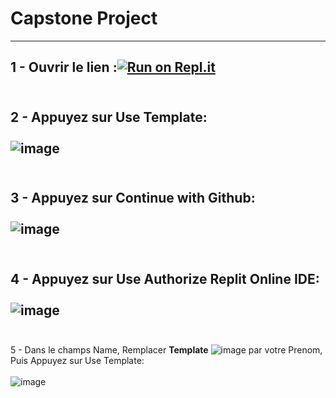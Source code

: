 # Capstone Project 
---------------------------
1 - Ouvrir le lien :[![Run on Repl.it](https://img.shields.io/badge/Replit-DD1200?style=for-the-badge&logo=Replit&logoColor=white)](https://replit.com/@yahia-kplr/KplrWebSCRAPINGTemplate?v=1)<br>
<br>
---------------------------
2 - Appuyez sur Use Template:<br>
<br>
![image](https://user-images.githubusercontent.com/123749462/224277876-64fd1460-00c4-468d-a2ac-33a404d663ba.png)<br>
<br>
---------------------------
3 - Appuyez sur Continue with Github:<br>
<br>
![image](https://user-images.githubusercontent.com/123749462/224278332-8f4246cb-82bd-4e4b-bb9e-0708749852a8.png)<br>
<br>
---------------------------
4 - Appuyez sur Use Authorize Replit Online IDE:<br>
<br>
![image](https://user-images.githubusercontent.com/123749462/224278686-e0c96d03-beeb-40c3-a095-146eaf1dff9d.png)<br>
<br>
---------------------------
5 - Dans le champs Name, Remplacer **Template** ![image](https://user-images.githubusercontent.com/123748165/224300530-496b1744-38b0-4408-bb67-5ff90a0384bb.png)
 par votre Prenom, Puis Appuyez sur Use Template:<br>
<br>
![image](https://user-images.githubusercontent.com/123749462/224278959-553d1a8c-e3fe-4a37-a402-967eecbc41af.png)<br>



